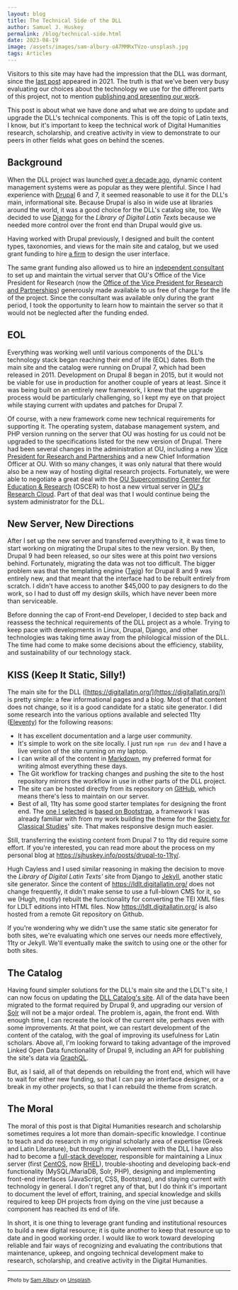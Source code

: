 ```yaml
---
layout: blog
title: The Technical Side of the DLL
author: Samuel J. Huskey
permalink: /blog/technical-side.html
date: 2023-08-19
image: /assets/images/sam-albury-oA7MMRxTVzo-unsplash.jpg
tags: Articles
---
```


Visitors to this site may have had the impression that the DLL was dormant, since the [last post](http://localhost:8080/blog/update-2021.html) appeared in 2021. The truth is that we've been very busy evaluating our choices about the technology we use for the different parts of this project, not to mention [publishing and presenting our work](/research/index.html).

This post is about what we have done and what we are doing to update and upgrade the DLL's technical components. This is off the topic of Latin texts, I know, but it's important to keep the technical work of Digital Humanities research, scholarship, and creative activity in view to demonstrate to our peers in other fields what goes on behind the scenes.

## Background

When the DLL project was launched [over a decade ago](https://www.mellon.org/grant-details/digital-latin-library-9512), dynamic content management systems were as popular as they were plentiful. Since I had experience with [Drupal](https://drupal.org/) 6 and 7, it seemed reasonable to use it for the DLL's main, informational site. Because Drupal is also in wide use at libraries around the world, it was a good choice for the DLL's catalog site, too. We decided to use [Django](https://www.django-cms.org/en/) for the _Library of Digital Latin Texts_ because we needed more control over the front end than Drupal would give us.

Having worked with Drupal previously, I designed and built the content types, taxonomies, and views for the main site and catalog, but we used grant funding to hire [a firm](https://fionta.com/) to design the user interface.

The same grant funding also allowed us to hire an [independent consultant](https://www.alextheward.com/) to set up and maintain the virtual server that OU's Office of the Vice President for Research (now the [Office of the Vice President for Research and Partnerships](https://www.ou.edu/research-norman)) generously made available to us free of charge for the life of the project. Since the consultant was available only during the grant period, I took the opportunity to learn how to maintain the server so that it would not be neglected after the funding ended.

## EOL

Everything was working well until various components of the DLL's technology stack began reaching their end of life (EOL) dates. Both the main site and the catalog were running on Drupal 7, which had been released in 2011. Development on Drupal 8 began in 2015, but it would not be viable for use in production for another couple of years at least. Since it was being built on an entirely new framework, I knew that the upgrade process would be particularly challenging, so I kept my eye on that project while staying current with updates and patches for Drupal 7.

Of course, with a new framework come new technical requirements for supporting it. The operating system, database management system, and PHP version running on the server that OU was hosting for us could not be upgraded to the specifications listed for the new version of Drupal. There had been several changes in the administration at OU, including a new [Vice President for Research and Partnerships](https://www.ou.edu/research-norman/about/senior-staff/tomas-diaz-de-la-rubia) and a new Chief Information Officer at OU. With so many changes, it was only natural that there would also be a new way of hosting digital research projects. Fortunately, we were able to negotiate a great deal with the [OU Supercomputing Center for Education & Research](https://www.ou.edu/oscer) (OSCER) to host a new virtual server in [OU's Research Cloud](https://www.ou.edu/oscer/resources/ourcloud--ou---research-cloud). Part of that deal was that I would continue being the system administrator for the DLL.

## New Server, New Directions

After I set up the new server and transferred everything to it, it was time to start working on migrating the Drupal sites to the new version. By then, Drupal 9 had been released, so our sites were at this point _two_ versions behind. Fortunately, migrating the data was not too difficult. The bigger problem was that the templating engine ([Twig](https://twig.symfony.com/)) for Drupal 8 and 9 was entirely new, and that meant that the interface had to be rebuilt entirely from scratch. I didn't have access to another $45,000 to pay designers to do the work, so I had to dust off my design skills, which have never been more than serviceable.

Before donning the cap of Front-end Developer, I decided to step back and reassess the technical requirements of the DLL project as a whole. Trying to keep pace with developments in Linux, Drupal, Django, and other technologies was taking time away from the philological mission of the DLL. The time had come to make some decisions about the efficiency, stability, and sustainability of our technology stack.

## KISS (Keep It Static, Silly!)

The main site for the DLL ([https://digitallatin.org/](https://digitallatin.org/)) is pretty simple: a few informational pages and a blog. Most of that content does not change, so it is a good candidate for a static site generator. I did some research into the various options available and selected 11ty ([Eleventy](https://www.11ty.dev/)) for the following reasons:

- It has excellent documentation and a large user community.
- It's simple to work on the site locally. I just run `npm run dev` and I have a live version of the site running on my laptop.
- I can write all of the content in [Markdown](https://www.markdownguide.org/), my preferred format for writing almost everything these days.
- The Git workflow for tracking changes and pushing the site to the host repository mirrors the workflow in use in other parts of the DLL project.
- The site can be hosted directly from its repository on [GitHub](https://github.com/), which means there's less to maintain on our server.
- Best of all, 11ty has some good starter templates for designing the front end. The [one I selected](https://mandrasch.github.io/11ty-plain-bootstrap5/) is [based on Bootstrap](https://getbootstrap.com/), a framework I was already familiar with from my work building the theme for the [Society for Classical Studies](https://classicalstudies.org/)' site. That makes responsive design much easier.

Still, transferring the existing content from Drupal 7 to 11ty did require some effort. If you're interested, you can read more about the process on my personal blog at <https://sjhuskey.info/posts/drupal-to-11ty/>.

Hugh Cayless and I used similar reasoning in making the decision to move the _Library of Digital Latin Texts'_ site from Django to [Jekyll](https://jekyllrb.com/), another static site generator. Since the content of <https://ldlt.digitallatin.org/> does not change frequently, it didn't make sense to use a full-blown CMS for it, so we (Hugh, mostly) rebuilt the functionality for converting the TEI XML files for LDLT editions into HTML files. Now <https://ldlt.digitallatin.org/> is also hosted from a remote Git repository on Github.

If you're wondering why we didn't use the same static site generator for both sites, we're evaluating which one serves our needs more effectively, 11ty or Jekyll. We'll eventually make the switch to using one or the other for both sites.

## The Catalog

Having found simpler solutions for the DLL's main site and the LDLT's site, I can now focus on updating the [DLL Catalog's site](https://catalog.digitallatin.org/). All of the data have been migrated to the format required by Drupal 9, and upgrading our version of [Solr](https://solr.apache.org/) will not be a major ordeal. The problem is, again, the front end. With enough time, I can recreate the look of the current site, perhaps even with some improvements. At that point, we can restart development of the content of the catalog, with the goal of improving its usefulness for Latin scholars. Above all, I'm looking forward to taking advantage of the improved Linked Open Data functionality of Drupal 9, including an API for publishing the site's data via [GraphQL](https://www.drupal.org/project/graphql).

But, as I said, all of that depends on rebuilding the front end, which will have to wait for either new funding, so that I can pay an interface designer, or a break in my other projects, so that I can rebuild the theme from scratch.

## The Moral

The moral of this post is that Digital Humanities research and scholarship sometimes requires a lot more than domain-specific knowledge. I continue to teach and do research in my original scholarly area of expertise (Greek and Latin Literature), but through my involvement with the DLL I have also had to become a [full-stack developer](https://www.w3schools.com/whatis/whatis_fullstack.asp), responsible for maintaining a Linux server (first [CentOS](https://www.centos.org/), now [RHEL](https://www.redhat.com/en/technologies/linux-platforms/enterprise-linux)), trouble-shooting and developing back-end functionality (MySQL/MariaDB, Solr, PHP), designing and implementing front-end interfaces (JavaScript, CSS, Bootstrap), and staying current with technology in general. I don't regret any of that, but I do think it's important to document the level of effort, training, and special knowledge and skills required to keep DH projects from dying on the vine just because a component has reached its end of life.

In short, it is one thing to leverage grant funding and institutional resources to build a new digital resource; it is quite another to keep that resource up to date and in good working order. I would like to work toward developing reliable and fair ways of recognizing and evaluating the contributions that maintenance, upkeep, and ongoing technical development make to research, scholarship, and creative activity in the Digital Humanities.

---

<small>Photo by [Sam Albury](https://unsplash.com/@sammisamuel21?utm_source=unsplash&utm_medium=referral&utm_content=creditCopyText) on [Unsplash](https://unsplash.com/photos/oA7MMRxTVzo?utm_source=unsplash&utm_medium=referral&utm_content=creditCopyText).</small>
